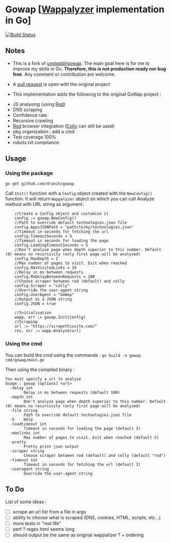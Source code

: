 # Gowap [[Wappalyzer](https://github.com/AliasIO/Wappalyzer) implementation in Go]

[![Build Status](https://github.com/dranih/gowap/workflows/Build%20and%20test/badge.svg)](https://github.com/dranih/gowap/actions?workflow=Build%20and%20test)

## Notes

* This is a fork of [unstppbl/gowap](https://github.com/unstppbl/gowap). The main goal here is for me to improve my skills in Go. **Therefore, this is not production ready nor bug free**. Any comment or contribution are welcome.

* A [pull request](https://github.com/unstppbl/gowap/pull/2) is open with the original project

* This implementation adds the following to the original GoWap project :
- JS analysing (using [Rod](https://github.com/go-rod/rod))
- DNS scraping
- Confidence rate
- Recursive crawling
- [Rod](https://github.com/go-rod/rod) browser integration ([Colly](https://github.com/gocolly/colly) can still be used)
- pkg organization ; add a cmd 
- Test coverage 100%
- robots.txt compliance

## Usage
### Using the package
`go get github.com/dranih/gowap`

Call `Init()` function with a `Config` object created with the `NewConfig()` function. It will return `Wappalyzer` object on which you can call Analyze method with URL string as argument.

```golang
    //Create a Config object and customize it
	config := gowap.NewConfig()
    //Path to override default technologies.json file
	config.AppsJSONPath = "path/to/my/technologies.json"
    //Timeout in seconds for fetching the url
	config.TimeoutSeconds = 5
    //Timeout in seconds for loading the page
	config.LoadingTimeoutSeconds = 5
    //Don't analyze page when depth superior to this number. Default (0) means no recursivity (only first page will be analyzed)
	config.MaxDepth = 2
    //Max number of pages to visit. Exit when reached
	config.MaxVisitedLinks = 10
    //Delay in ms between requests
	config.MsDelayBetweenRequests = 200
    //Choose scraper between rod (default) and colly
	config.Scraper = "colly"
    //Override the user-agent string
	config.UserAgent = "GoWap"
    //Output as a JSON string
    config.JSON = true

    //Initialisation
	wapp, err := gowap.Init(config)
    //Scraping 
    url := "https://scrapethissite.com/"
	res, err := wapp.Analyze(url)

```
### Using the cmd
You can build the cmd using the commande :
`go build -o gowap cmd/gowap/main.go`

Then using the compiled binary :
```
You must specify a url to analyse
Usage : gowap [options] <url>
  -delay int
    	Delay in ms between requests (default 100)
  -depth int
    	Don't analyze page when depth superior to this number. Default (0) means no recursivity (only first page will be analyzed)
  -file string
    	Path to override default technologies.json file
  -h	Help
  -loadtimeout int
    	Timeout in seconds for loading the page (default 3)
  -maxlinks int
    	Max number of pages to visit. Exit when reached (default 5)
  -pretty
    	Pretty print json output
  -scraper string
    	Choose scraper between rod (default) and colly (default "rod")
  -timeout int
    	Timeout in seconds for fetching the url (default 3)
  -useragent string
    	Override the user-agent string
```

## To Do
List of some ideas  :
- [ ] scrape an url list from a file in args
- [ ] ability to choose what is scraped (DNS, cookies, HTML, scripts, etc...)
- [ ] more tests in "real life"
- [ ] perf ? regex html seems long
- [ ] should output be the same as original wappalizer ? + ordering